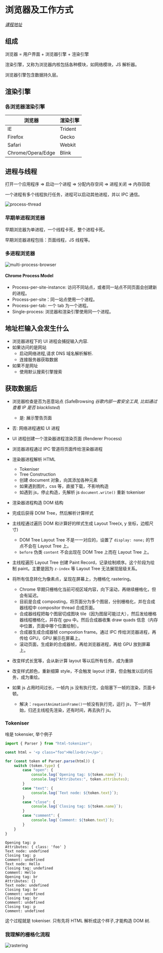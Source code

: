 # 浏览器及工作方式

_[课程地址](https://www.bilibili.com/video/BV1x54y1B7RE)_

## 组成

浏览器 = 用户界面 + 浏览器引擎 + 渲染引擎

渲染引擎，又称为浏览器内核包括各种模块，如网络模块，JS 解析器。

浏览器引擎包含数据持久层。

## 渲染引擎

### 各浏览器渲染引擎

| 浏览器            | 渲染引擎 |
| ----------------- | -------- |
| IE                | Trident  |
| Firefox           | Gecko    |
| Safari            | Webkit   |
| Chrome/Opera/Edge | Blink    |

## 进程与线程

打开一个应用程序 => 启动一个进程 => 分配内存空间 => 进程关闭 => 内存回收

一个进程有多个线程执行任务，进程可以启动其他进程，并以 IPC 通信。

![process-thread](./assets/process-thread.png)

### 早期单进程浏览器

早期浏览器为单进程，一个线程卡死，整个进程卡死。

早期浏览器进程包括：页面线程，JS 线程等。

### 多进程浏览器

![multi-process-browser](./assets/multi-process-browser.png)

#### Chrome Process Model

-   Process-per-site-instance: 访问不同站点，或者同一站点不同页面会创建新的进程。
-   Process-per-site：同一站点使用一个进程。
-   Process-per-tab: 一个 tab 为一个进程。
-   Single-process: 浏览器和渲染引擎使用同一个进程。

## 地址栏输入会发生什么

-   浏览器进程下的 UI 进程会捕捉输入内容.
-   如果访问的是网站
    -   启动网络进程,请求 DNS 域名解析解析.
    -   连接服务器获取数据
-   如果不是网址
    -   使用默认搜索引擎搜索

## 获取数据后

-   浏览器检查是否为恶意站点 (SafeBrowsing _谷歌内部一套安全工具, 比如通过查看 IP 是否 blacklisted_)
    -   是: 展示警告页面
-   否: 网络进程通知 UI 进程
-   UI 进程创建一个渲染器进程渲染页面 (Renderer Process)
-   浏览器进程通过 IPC 管道将页面传给渲染器进程
-   渲染器进程解析 HTML
    -   Tokeniser
    -   Tree Construction
    -   创建 document 对象，向其添加各种元素
    -   如果遇到图片，css 等，直接下载，不影响构造
    -   如遇到 js，停止构造，先解析 js `document.write()` 重新 tokeniser
-   渲染器进程构造 DOM 结构
-   完成后获得 DOM Tree，然后解析计算样式
-   主线程通过遍历 DOM 和计算好的样式生成 Layout Tree(x, y 坐标，边框尺寸)

    -   DOM Tree Layout Tree 不是一一对应的，设置了 `display: none;` 的节点不会在 Layout Tree 上。
    -   `before` 伪类 `content` 不会出现在 DOM Tree 上而在 Layout Tree 上。

-   主线程遍历 Layout Tree 创建 Paint Record，记录绘制顺序。这个阶段为绘制 paint。主要是因为 `z-index` 等 Layout Tree 无法展现层级关系。
-   将所有信息转化为像素点，呈现在屏幕上，为栅格化 rastering。

    -   Chrome 早期只栅格化当前可视区域内容，向下滚动，再继续栅格化，但会有延迟。
    -   目前是合成 composting，将页面分为多个图层，分别栅格化，并在合成器线程中 compositor thread 合成页面。
    -   合成器线程把每个图层切成图块 tile（因为图层可能过大），然后发给栅格器线程栅格化，并存在 gpu 中。然后合成器收集 draw quads 信息（内存中位置，页面中哪个位置绘制）。
    -   合成器生成合成器帧 compostion frame。通过 IPC 传给浏览器进程，再传给 GPU，GPU 展示在屏幕上。
    -   滚动页面，生成新的合成器帧，再给浏览器进程，再给 GPU 放到屏幕上。

-   改变样式长宽等，会从新计算 layout 等以后所有任务，成为重排
-   改变样式颜色，重新细算 style，不会触发 layout 计算，但会触发以后的任务，成为重绘。

-   如果 js 占用时间过长，一帧内 js 没有执行完，会阻塞下一帧的渲染，页面卡顿。
    -   解决：`requestAnimationFrame()`一帧没有执行完，运行 js，下一帧开始，归还主线程先渲染，还有时间，再去执行 js。

### Tokeniser

啥是 tokensier, 举个例子

```javascript
import { Parser } from "html-tokenizer";

const html = '<p class="foo">Hello<br/></p>';

for (const token of Parser.parse(html)) {
	switch (token.type) {
		case "open": {
			console.log(`Opening tag: ${token.name}`);
			console.log("Attributes:", token.attributes);
		}
		case "text": {
			console.log(`Text node: ${token.text}`);
		}
		case "close": {
			console.log(`Closing tag: ${token.name}`);
		}
		case "comment": {
			console.log(`Comment: ${token.text}`);
		}
	}
}
```

```
Opening tag: p
Attributes: { class: 'foo' }
Text node: undefined
Closing tag: p
Comment: undefined
Text node: Hello
Closing tag: undefined
Comment: Hello
Opening tag: br
Attributes: {}
Text node: undefined
Closing tag: br
Comment: undefined
Closing tag: br
Comment: undefined
Closing tag: p
Comment: undefined
```

这个过程就是 tokeniser. 只有先将 HTML 解析成这个样子,才能构造 DOM 树.

### 我理解的栅格化流程

![rastering](./assets/rastering.png)
